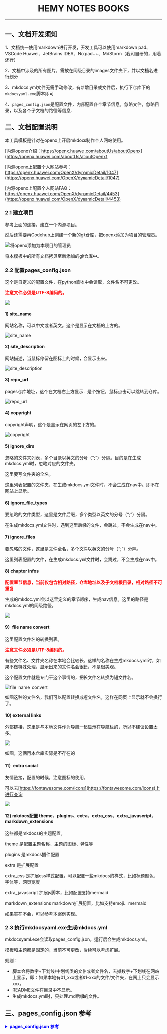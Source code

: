 # <center> HEMY NOTES BOOKS  </center>

-----------------
## 一、文档开发须知

1、文档统一使用markdown进行开发，开发工具可以使用markdown pad、VSCode Huawei、JetBrains IDEA、Notpad++、MdStorm（我司自研的，用着还行）

2、文档中涉及的所有图片，需放在同级目录的images文件夹下，并以文档名进行划分

3、mkdocs.yml文件无需手动修改，有新增目录或文件后，执行下仓库下的`mkdocsyaml.exe`脚本即可

4、`pages_config.json`是配置文件，内部配置各个章节信息，忽略文件，忽略目录，以及各个子文档的路径等信息.


## 二、文档配置说明

本工具模板是针对在openx上开启mkdocs制作个人网站使用。

[内源openx介绍：https://openx.huawei.com/aboutUs/aboutOpenx](https://openx.huawei.com/aboutUs/aboutOpenx)

[内源openx上配置个人网站参考：https://openx.huawei.com/OpenX/dynamicDetail/1047](https://openx.huawei.com/OpenX/dynamicDetail/1047)

[内源openx上配置个人网站FAQ：https://openx.huawei.com/OpenX/dynamicDetail/4453](https://openx.huawei.com/OpenX/dynamicDetail/4453)

### 2.1 建立项目

参考上面的连接，建立一个内源项目。

然后还需要再Codehub上创建一个新的git仓库，把openx添加为项目的管理员。

![将openx添加为本项目的管理员](images/add_openx_to_cur_project.png)

将本模板中的所有文档拷贝至新添加的git仓库中。

### 2.2 配置pages\_config.json

这个是自定义的配置文件，在python脚本中会读取，文件名不可更改。

**<font color="red">注意文件必须是UTF-8编码的。</font>**

![](./images/1690959910792_image.png)


#### 1) site\_name

网站名称，可以中文或者英文。这个是显示在文档的上方的。

![site_name](images/site_name.png)

#### 2) site\_description

网站描述，当鼠标停留在图标上的时候，会显示出来。

![site_description](images/site_description.png)


#### 3) repo\_url

pages仓库地址，这个在文档右上方显示，是个按钮，鼠标点击可以跳转到仓库。

![repo_url](images/repo_url.png)

#### 4) copyright

copyright声明，这个是显示在网页的左下方的。

![copyright](images/copyright.png)

#### 5) ignore\_dirs

忽略的文件夹列表，多个目录以英文的分号（“;”）分隔。目的是在生成mkdocs.yml时，忽略对应的文件夹。

这里要写文件夹的全名。

这里列表配置的文件夹，在生成mkdocs.yml文件时，不会生成在nav中。即不在网站上显示。

#### 6) ignore\_file\_types

要忽略的文件类型，这里是文件后缀，多个类型以英文的分号（“;”）分隔。

在生成mkdocs.yml文件时，遇到这里后缀的文件，会跳过，不会生成在nav中。

#### 7) ignore\_files

要忽略的文件，这里是文件全名，多个文件以英文的分号（“;”）分隔。

这里列表配置的文件，在生成mkdocs.yml文件时，会跳过，不会生成在nav中。

#### 8) chapter infos

**<font color="red">配置章节信息，当前仅包含相对路径，仓库地址以及子文档根目录，相对路径不可重复</font>**

生成的mkdoc.yml会以这里定义的章节顺序，生成nav信息。这里的路径是mkdocs.yml的同级路径。

![](./images/image.png)

#### 9）file name convert

这里配置文件名的转换列表。

**<font color="red">注意文件必须是UTF-8编码的。</font>**

有些文件名、文件夹名称在本地会比较长。这样的名称在生成mkdocs.yml时，如果不做特殊处理，显示出来的文件名会很长，不是很美观。

这个配置文件就是专门干这个事情的，把长文件名转换为短文件名。

![file_name_convert](images/fine_name_convert.png)

如图这种的文件名，我们可以配置转换成短文件名，这样在网页上显示就不会换行了。

#### 10) external links

外部链接，这里是与本地文件作为导航一起显示在导航栏的，所以不建议设置太多。

![](./images/1692966114237_image.png)

如图，这俩再本仓库实际是不存在的

#### 11）extra social
 
友情链接，配置的时候，注意图标的使用。

可以去[https://fontawesome.com/icons](https://fontawesome.com/icons)上进行查询

![](./images/1692965894846_image.png)

#### 12) mkdocs配置 theme、plugins、extra、extra_css、extra_javascript、markdown_extensions

这些都是mkdocs的主题配置。

theme 是配置主题名称，主题的图标、特性等

plugins 是mkdocs插件配置

extra 是扩展配置

extra_css 是扩展css样式配置，可以配置一些mkdocs的样式，比如标题颜色、字体等，网页宽度

extra_javascript 扩展js脚本，比如配置支持mermaid

markdown_extensions markdown扩展配置，比如支持emoji、mermaid

如果实在不会，可以参考本案例实现。

### 2.3 执行mkdocsyaml.exe生成mkdocs.yml

mkdocsyaml.exe会读取pages_config.json，运行后会生成mkdocs.yml。

模板和主题都是固定的，当前不可更改，后续可以考虑扩展。

规则：

- 脚本会将数字+下划线/中划线类的文件或者文件名，去掉数字+下划线在网站上显示，即：如果本地有01_xxx或者01-xxx的文件/文件夹，在网上只会显示xxx。
- README文件在目录中不显示。
- 生成mkdocs.yml时，只处理.md后缀的文件。

## 三、pages_config.json 参考

<details>
<summary style="color:rgb(0,0,255);font-weight:bold">pages_config.json 参考</summary>
<blockcode><pre><code>
```json
{
    "site name": "HEMY NOTES",
    "site description": "HEMY's Personal Learning Notes",
    "copyright": "Copyright &copy; 2021-2029 JunWei Zhao",
    "HOME": "https://openx.huawei.com/mkdocs/project/1186/hemynotes/docs/site/",
    "repo url": "https://codehub-dg-y.huawei.com/hemyzhao/pages/hemynotes.git",
    "ignore dirs": ".git;.idea;.vscode;images;image;resource;.gitignore;public_resources;figures;public_sys-resources;themes;docs;site;vx_notebook;document",
    "ignore file types": ".git;.png;.gif;.txt;.yml;.yaml;.json",
    "ignore files": "Contents.md;SUMMARY.md;vx.json;.gitignore",
    "chapter infos": {
        "ResourceCollation": "\\ResourceCollation",
        "5GCoreLearning": "\\5GCoreLearning",
        "5GCorePlatform": "\\5GCorePlatform",
        "5GCoreSkill": "\\5GCoreSkill",
        "5GCoreCases": "\\5GCoreCases",
        "ProductMEP": "\\ProductMEP",
        "ProductSFIP": "\\ProductSFIP",
        "DeveloperTest": "\\DeveloperTest",
        "SpecSuggest": "\\SpecSuggest",
        "Appendices": "\\Appendices"
    },
    "file name convert": {
        "00_SFIP 5G 问题定位自查手册": "SFIP_5G问题定位自查手册",
        "01_同时复位3个sfmu-pod之后，第三方app实例丢失": "复位sfmu-pod后App实例丢失",
        "SFIP_问题定位自查手册": "SFIP问题定位自查",
        "00 SFIP 5G特性列表": "5G特性列表",
        "00 运维管理": "运维管理总览",
        "00 工程命令列表": "SFIP 工程命令列表",
        "00 README": "总览",
        "00-README": "总览",
        "00_README": "总览",
        "04_sfmu-pod联动复位-01": "sfmu-pod联动复位",
        "05_down掉SBI上的eth4": "ddns复位回迁时容器复位",
        "00_APPF_FAQ_LIST": "APPF问题定位自查手册",
        "010-ResourceCollation": "各类资源整理",
        "020-5GCoreLearning": "5GCore 学习",
        "030-5GCorePlatform": "5GCore 平台",
        "040-5GCoreSkill": "5GCore 技能",
        "050-5GCoreCases": "5GCore 案例",
        "140-ProductMEP": "5GCore MEP",
        "150-ProductSFIP_5G": "5GCore SFIP",
        "160-ProductSFIP": "SFIP",
        "300-DeveloperTest": "开发者测试",
        "910-SpecSuggest": "规范建议",
        "999-Appendices": "附录",
        "ResourceCollation": "各类资源整理",
        "5GCoreLearning": "5GCore 学习",
        "5GCorePlatform": "5GCore 平台",
        "5GCoreSkill": "5GCore 技能",
        "5GCoreCases": "5GCore 案例",
        "ProductMEP": "MEP",
        "ProductSFIP": "SFIP",
        "DeveloperTest": "开发者测试",
        "SpecSuggest": "规范建议",
        "Appendices": "附录"
    },
    "external links": {
        "SKILL_PAGES": "https://openx.huawei.com/mkdocs/project/1186/hemyskills/docs/site/"
    },
    "theme": {
        "favicon": "themes/images/shuye.png",
        "feature": {
            "tabs": "true"
        },
        "features": [
            "navigation.tracking",
            "navigation.tabs",
            "navigation.indexes",
            "navigation.prune",
            "navigation.top",
            "toc.follow",
            "header.autohide",
            "search.share",
            "search.suggest",
            "search.highlight"
        ],
        "icon": {
            "logo": "material/library",
            "note": "octicons/tag-16",
            "abstract": "octicons/checklist-16",
            "info": "octicons/info-16",
            "tip": "octicons/squirrel-16",
            "success": "octicons/check-16",
            "question": "octicons/question-16",
            "warning": "octicons/alert-16",
            "failure": "octicons/x-circle-16",
            "danger": "octicons/zap-16",
            "bug": "octicons/bug-16",
            "example": "octicons/beaker-16",
            "quote": "octicons/quote-16"
        },
        "language": "zh",
        "name": "material",
        "palette": {
            "scheme": "default"
        }
    },
    "plugins": {
        "search": {
            "lang": [
                "en",
                "ru",
                "zh",
                "ja"
            ],
            "separator": "[\\s\\u200b\\-]"
        }
    },
    "extra": {
        "search": {
            "language": "en, jp"
        },
        "social": [
            {
                "icon": "fontawesome/brands/github",
                "link": "https://codehub-y.huawei.com/hemyzhao/pages/hemyskills/home",
                "name": "hemyskills"
            }, {
                "icon": "fontawesome/solid/paper-plane",
                "link": "junwei.zhao@huawei.com",
                "name": "email"
            }
        ]
    },
    "extra_css": [
        "themes/css/custom.css",
        "themes/css/simpleLightbox.min.css"
    ],
    "extra_javascript": [
        "themes/js/custom.js",
        "themes/js/simpleLightbox.min.js",
        "themes/js/optionalConfig.js",
        "themes/js/mermaidloader.js",
        "themes/js/umlconvert.js",
        "https://unpkg.com/mermaid@10.0.2/dist/mermaid.esm.min.mjs",
        "https://cdnjs.cloudflare.com/ajax/libs/flowchart/1.17.1/flowchart.min.js",
        "https://cdnjs.cloudflare.com/ajax/libs/raphael/2.3.0/raphael.min.js",
        "https://cdnjs.cloudflare.com/ajax/libs/underscore.js/1.13.6/underscore-min.js",
        "https://cdn.jsdelivr.net/npm/@mermaid-js/mermaid-mindmap@9.3.0/dist/mermaid-mindmap.esm.min.mjs"
    ],
    "markdown_extensions": [
        "admonition",
        "footnotes",
        "meta",
        "def_list",
        "pymdownx.caret",
        "pymdownx.critic",
        "pymdownx.details",
        "pymdownx.snippets",
        "tables",
        "pymdownx.mark",
        "pymdownx.inlinehilite",
        "pymdownx.smartsymbols",
        "pymdownx.tilde",
        "attr_list",
        "md_in_html",
        {
            "pymdownx.arithmatex": {
                "generic": true
            }
        }, {
            "pymdownx.emoji": {
                "emoji_generator": "!!python/name:materialx.emoji.to_svg",
                "emoji_index": "!!python/name:materialx.emoji.twemoji"
            }
        }, {
            "pymdownx.highlight": {
                "anchor_linenums": true,
                "line_spans": "__span",
                "pygments_lang_class": true
            }
        }, {
            "pymdownx.magiclink": {
                "repo_url_shorthand": true,
                "user": "squidfunk",
                "repo": "mkdocs-material"
            }
        }, {
            "pymdownx.tabbed": {
                "alternate_style": true
            }
        }, {
            "pymdownx.tasklist": {
                "custom_checkbox": true
            }
        }, {
            "codehilite": {
                "guess_lang": false,
                "linenums": false
            }
        }, {
            "toc": {
                "permalink": true
            }
        }, {
            "pymdownx.betterem": {
                "smart_enable": "all"
            }
        }, {
            "pymdownx.emoji": {
                "emoji_generator": "!!python/name:pymdownx.emoji.to_png"
            }
        }, {
            "pymdownx.superfences": {
                "custom_fences": [
                    {
                        "name": "mermaid",
                        "class": "mermaid",
                        "format": "!!python/name:pymdownx.superfences.fence_code_format"
                    }, {
                        "name": "uml-flowchart",
                        "class": "flow",
                        "format": "!!python/name:pymdownx.superfences.fence_code_format"
                    }, {
                        "name": "sequence",
                        "class": "sequence",
                        "format": "!!python/name:pymdownx.superfences.fence_code_format"
                    }
                ],
                "preserve_tabs": true
            }
        }, {
            "pymdownx.highlight": {
                "anchor_linenums": true
            }
        }
    ]
}
```
</code></pre></blockcode></details>